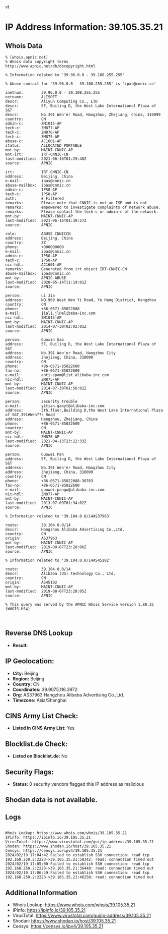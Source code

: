 vt
# IP Address Information: 39.105.35.21

## Whois Data
```
% [whois.apnic.net]
% Whois data copyright terms    http://www.apnic.net/db/dbcopyright.html

% Information related to '39.96.0.0 - 39.108.255.255'

% Abuse contact for '39.96.0.0 - 39.108.255.255' is 'ipas@cnnic.cn'

inetnum:        39.96.0.0 - 39.108.255.255
netname:        ALISOFT
descr:          Aliyun Computing Co., LTD
descr:          5F, Builing D, the West Lake International Plaza of S&T
descr:          No.391 Wen'er Road, Hangzhou, Zhejiang, China, 310099
country:        CN
admin-c:        ZM1015-AP
tech-c:         ZM877-AP
tech-c:         ZM876-AP
tech-c:         ZM875-AP
abuse-c:        AC1601-AP
status:         ALLOCATED PORTABLE
mnt-by:         MAINT-CNNIC-AP
mnt-irt:        IRT-CNNIC-CN
last-modified:  2021-06-16T01:29:48Z
source:         APNIC

irt:            IRT-CNNIC-CN
address:        Beijing, China
e-mail:         ipas@cnnic.cn
abuse-mailbox:  ipas@cnnic.cn
admin-c:        IP50-AP
tech-c:         IP50-AP
auth:           # Filtered
remarks:        Please note that CNNIC is not an ISP and is not
remarks:        empowered to investigate complaints of network abuse.
remarks:        Please contact the tech-c or admin-c of the network.
mnt-by:         MAINT-CNNIC-AP
last-modified:  2021-06-16T01:39:57Z
source:         APNIC

role:           ABUSE CNNICCN
address:        Beijing, China
country:        ZZ
phone:          +000000000
e-mail:         ipas@cnnic.cn
admin-c:        IP50-AP
tech-c:         IP50-AP
nic-hdl:        AC1601-AP
remarks:        Generated from irt object IRT-CNNIC-CN
abuse-mailbox:  ipas@cnnic.cn
mnt-by:         APNIC-ABUSE
last-modified:  2020-05-14T11:19:01Z
source:         APNIC

person:         Li Jia
address:        NO.969 West Wen Yi Road, Yu Hang District, Hangzhou
country:        CN
phone:          +86-0571-85022088
e-mail:         jiali.jl@alibaba-inc.com
nic-hdl:        ZM1015-AP
mnt-by:         MAINT-CNNIC-AP
last-modified:  2014-07-30T02:02:01Z
source:         APNIC

person:         Guoxin Gao
address:        5F, Builing D, the West Lake International Plaza of S&T
address:        No.391 Wen'er Road, Hangzhou City
address:        Zhejiang, China, 310099
country:        CN
phone:          +86-0571-85022600
fax-no:         +86-0571-85022600
e-mail:         anti-spam@list.alibaba-inc.com
nic-hdl:        ZM875-AP
mnt-by:         MAINT-CNNIC-AP
last-modified:  2014-07-30T01:56:01Z
source:         APNIC

person:         security trouble
e-mail:         yitian.gaoyt@alibaba-inc.com
address:        5th,floor,Building D,the West Lake International Plaza of S&T,391#Wen??r Road
address:        Hangzhou, Zhejiang, China
phone:          +86-0571-85022600
country:        CN
mnt-by:         MAINT-CNNIC-AP
nic-hdl:        ZM876-AP
last-modified:  2021-04-13T23:22:33Z
source:         APNIC

person:         Guowei Pan
address:        5F, Builing D, the West Lake International Plaza of S&T
address:        No.391 Wen'er Road, Hangzhou City
address:        Zhejiang, China, 310099
country:        CN
phone:          +86-0571-85022088-30763
fax-no:         +86-0571-85022600
e-mail:         guowei.pangw@alibaba-inc.com
nic-hdl:        ZM877-AP
mnt-by:         MAINT-CNNIC-AP
last-modified:  2013-07-09T01:34:02Z
source:         APNIC

% Information related to '39.104.0.0/14AS37963'

route:          39.104.0.0/14
descr:          Hangzhou Alibaba Advertising Co.,Ltd.
country:        CN
origin:         AS37963
mnt-by:         MAINT-CNNIC-AP
last-modified:  2019-08-07T23:28:06Z
source:         APNIC

% Information related to '39.104.0.0/14AS45102'

route:          39.104.0.0/14
descr:          Alibaba (US) Technology Co., Ltd.
country:        CN
origin:         AS45102
mnt-by:         MAINT-CNNIC-AP
last-modified:  2019-08-07T23:28:05Z
source:         APNIC

% This query was served by the APNIC Whois Service version 1.88.25 (WHOIS-US4)



```
## Reverse DNS Lookup
- **Result:** 

## IP Geolocation:
- **City:** Beijing
- **Region:** Beijing
- **Country:** CN
- **Coordinates:** 39.9075,116.3972
- **Org:** AS37963 Hangzhou Alibaba Advertising Co.,Ltd.
- **Timezone:** Asia/Shanghai

## CINS Army List Check:
- **Listed in CINS Army List:** 
Yes

## Blocklist.de Check:
- **Listed on Blocklist.de:** 
No

## Security Flags:
- **Status:** 0 security vendors flagged this IP address as malicious

## Shodan data is not available.

## Logs
```

Whois Lookup: https://www.whois.com/whois/39.105.35.21
IPinfo: https://ipinfo.io/39.105.35.21
VirusTotal: https://www.virustotal.com/gui/ip-address/39.105.35.21
Shodan: https://www.shodan.io/host/39.105.35.21
Censys: https://censys.io/ipv4/39.105.35.21
2024/02/19 17:04:42 Failed to establish SSH connection: read tcp 192.168.250.2:2223->39.105.35.21:58342: read: connection timed out
2024/02/19 17:05:00 Failed to establish SSH connection: read tcp 192.168.250.2:2223->39.105.35.21:36448: read: connection timed out
2024/02/19 17:06:49 Failed to establish SSH connection: read tcp 192.168.250.2:2223->39.105.35.21:46258: read: connection timed out

```
## Additional Information
- Whois Lookup: https://www.whois.com/whois/39.105.35.21
- IPinfo: https://ipinfo.io/39.105.35.21
- VirusTotal: https://www.virustotal.com/gui/ip-address/39.105.35.21
- Shodan: https://www.shodan.io/host/39.105.35.21
- Censys: https://censys.io/ipv4/39.105.35.21

